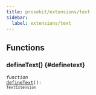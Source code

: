 ```yaml
---
title: prosekit/extensions/text
sidebar:
  label: extensions/text
---
```


## Functions

### defineText() {#definetext}

<dl>

<dt>

<code data-typedoc-declaration><i>function</i> <i></i> <a id="definetext-2" href="#definetext-2">defineText</a>(): `TextExtension`</code>

</dt>

<dd>

</dd>

</dl>
